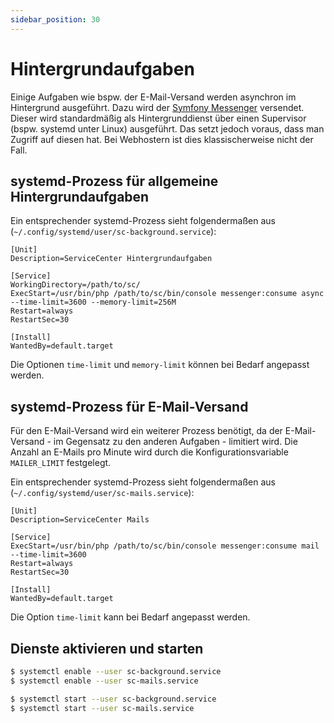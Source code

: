 ```yaml
---
sidebar_position: 30
---
```


# Hintergrundaufgaben

Einige Aufgaben wie bspw. der E-Mail-Versand werden asynchron im Hintergrund ausgeführt. Dazu wird der [Symfony Messenger](https://symfony.com/components/messenger)
versendet. Dieser wird standardmäßig als Hintergrunddienst über einen Supervisor (bspw. systemd unter Linux) ausgeführt.
Das setzt jedoch voraus, dass man Zugriff auf diesen hat. Bei Webhostern ist dies klassischerweise nicht der Fall.

## systemd-Prozess für allgemeine Hintergrundaufgaben

Ein entsprechender systemd-Prozess sieht folgendermaßen aus (`~/.config/systemd/user/sc-background.service`):

```
[Unit]
Description=ServiceCenter Hintergrundaufgaben

[Service]
WorkingDirectory=/path/to/sc/
ExecStart=/usr/bin/php /path/to/sc/bin/console messenger:consume async --time-limit=3600 --memory-limit=256M
Restart=always
RestartSec=30

[Install]
WantedBy=default.target
```

Die Optionen `time-limit` und `memory-limit` können bei Bedarf angepasst werden.

## systemd-Prozess für E-Mail-Versand

Für den E-Mail-Versand wird ein weiterer Prozess benötigt, da der E-Mail-Versand - im Gegensatz zu den anderen Aufgaben -
limitiert wird. Die Anzahl an E-Mails pro Minute wird durch die Konfigurationsvariable `MAILER_LIMIT` festgelegt.

Ein entsprechender systemd-Prozess sieht folgendermaßen aus (`~/.config/systemd/user/sc-mails.service`):

```
[Unit]
Description=ServiceCenter Mails

[Service]
ExecStart=/usr/bin/php /path/to/sc/bin/console messenger:consume mail --time-limit=3600
Restart=always
RestartSec=30

[Install]
WantedBy=default.target
```

Die Option `time-limit` kann bei Bedarf angepasst werden.

## Dienste aktivieren und starten

```bash
$ systemctl enable --user sc-background.service
$ systemctl enable --user sc-mails.service

$ systemctl start --user sc-background.service
$ systemctl start --user sc-mails.service
```
